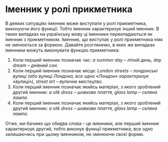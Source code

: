 # Іменник у ролі прикметника

<p>В деяких ситуаціях іменник може виступати у ролі прикметника, виконуючи його функції. Тобто іменник характеризує інший іменник. В таких випадках на українську мову ці іменники перекладаються як іменник з прикметником. Іменник, що виступає у ролі прикметника ніяк не змінюється за формою. Давайте розглянемо, в яких же випадках іменники можуть виконувати функцію прикметника:</p>

<ol>
<li>Коли перший іменник позначає час: <i>a summer day – літній день, day dream – днівний сон</i>.</li>
<li>Коли перший іменник позначає місце: <i>London streets – лондонські вулиці (або вулиці Лондона, все одно «Лондон» характеризує «вулиці»), street art – вуличне мистецтво</i>.</li>
<li>Коли перший іменник позначає якийсь матеріал, з якого зроблений другий іменник: <i>a silk dress – шовкове плаття, glass lamp – скляна лампа</i>.</li>
<li>Коли перший іменник позначає якийсь матеріал, з якого зроблений другий іменник: <i>a silk dress – шовкове плаття, glass lamp – скляна лампа</i>.</li>
</ol>

<p>Отже, ми бачимо що обидва слова – це іменники, але перший іменник характеризує другий, тобто виконує функції прикметника, все одно залишаючись при цьому іменником, не змінюючи своєї форми.</p>